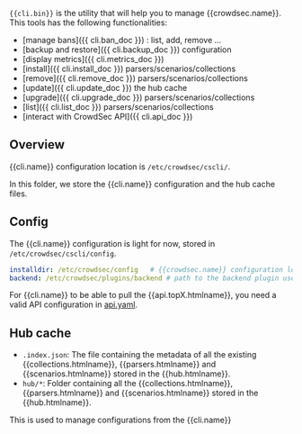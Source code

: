 `{{cli.bin}}` is the utility that will help you to manage {{crowdsec.name}}. This tools has the following functionalities:

 - [manage bans]({{ cli.ban_doc }}) : list, add, remove ...
 - [backup and restore]({{ cli.backup_doc }}) configuration
 - [display metrics]({{ cli.metrics_doc }})
 - [install]({{ cli.install_doc }}) parsers/scenarios/collections
 - [remove]({{ cli.remove_doc }}) parsers/scenarios/collections
 - [update]({{ cli.update_doc }}) the hub cache
 - [upgrade]({{ cli.upgrade_doc }}) parsers/scenarios/collections
 - [list]({{ cli.list_doc }}) parsers/scenarios/collections
 - [interact with CrowdSec API]({{ cli.api_doc }})

## Overview

{{cli.name}} configuration location is `/etc/crowdsec/cscli/`. 

In this folder, we store the {{cli.name}} configuration and the hub cache files.

## Config

The {{cli.name}} configuration is light for now, stored in `/etc/crowdsec/cscli/config`.

```yaml
installdir: /etc/crowdsec/config   # {{crowdsec.name}} configuration location
backend: /etc/crowdsec/plugins/backend # path to the backend plugin used
```

For {{cli.name}} to be able to pull the {{api.topX.htmlname}}, you need a valid API configuration in [api.yaml](/guide/crowdsec/overview/#apiyaml).


## Hub cache

- `.index.json`: The file containing the metadata of all the existing {{collections.htmlname}}, {{parsers.htmlname}} and {{scenarios.htmlname}} stored in the {{hub.htmlname}}.
- `hub/*`: Folder containing all the {{collections.htmlname}}, {{parsers.htmlname}} and {{scenarios.htmlname}} stored in the {{hub.htmlname}}.

This is used to manage configurations from the {{cli.name}}